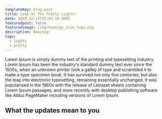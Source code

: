 ```yaml
---
templateKey: blog-post
title: Look At The Pretty Lights!
date: 2019-12-17T15:04:10.000Z
featuredpost: false
featuredimage: /img/home/gy_icon_logo.png
description: Amazing!
tags:
  - lights
  - pretty
---
```


Lorem Ipsum is simply dummy text of the printing and typesetting industry. Lorem Ipsum has been the industry's standard dummy text ever since the 1500s, when an unknown printer took a galley of type and scrambled it to make a type specimen book. It has survived not only five centuries, but also the leap into electronic typesetting, remaining essentially unchanged. It was popularised in the 1960s with the release of Letraset sheets containing Lorem Ipsum passages, and more recently with desktop publishing software like Aldus PageMaker including versions of Lorem Ipsum.

## What the updates mean to you

